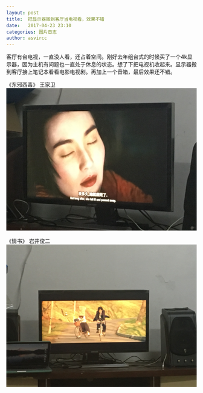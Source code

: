 ```yaml
---
layout: post
title:  把显示器搬到客厅当电视看，效果不错
date:   2017-04-23 23:10
categories: 图片日志
author: asvircc
---
```



客厅有台电视，一直没人看，还占着空间。刚好去年组台式的时候买了一个4k显示器，因为主机有问题也一直处于休息的状态。想了下把电视机收起来。显示器搬到客厅接上笔记本看看电影电视剧。再加上一个音箱，最后效果还不错。

《东邪西毒》  王家卫 
![东邪西毒](/images/post/IMG_4893.JPG)

《情书》 岩井俊二
![情书](/images/post/IMG_4892.JPG)
